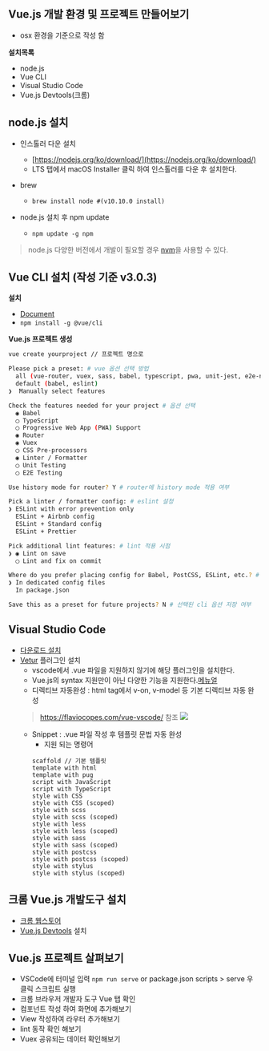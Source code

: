 
## Vue.js 개발 환경 및 프로젝트 만들어보기
* osx 환경을 기준으로 작성 함

**설치목록**
- node.js
- Vue CLI
- Visual Studio Code
- Vue.js Devtools(크롬)


## node.js 설치

- 인스톨러 다운 설치
    - [https://nodejs.org/ko/download/](https://nodejs.org/ko/download/)
    - LTS 탭에서 macOS Installer 클릭 하여 인스톨러를 다운 후 설치한다.
- brew
    - ``` brew install node #(v10.10.0 install) ```

- node.js 설치 후 npm update
    * ``` npm update -g npm ```

> node.js 다양한 버전에서 개발이 필요할 경우 [nvm](https://github.com/creationix/nvm)을 사용할 수 있다.

## Vue CLI 설치 (작성 기준 v3.0.3)

**설치**
 - [Document](https://cli.vuejs.org/guide/installation.html)
 - `npm install -g @vue/cli`

**Vue.js 프로젝트 생성**
```bash
vue create yourproject // 프로젝트 명으로 

Please pick a preset: # vue 옵션 선택 방법
  all (vue-router, vuex, sass, babel, typescript, pwa, unit-jest, e2e-nightwatch)
  default (babel, eslint)
❯  Manually select features

Check the features needed for your project # 옵션 선택
  ◉ Babel
  ◯ TypeScript
  ◯ Progressive Web App (PWA) Support
  ◉ Router
  ◉ Vuex
  ◯ CSS Pre-processors
  ◉ Linter / Formatter
  ◯ Unit Testing
  ◯ E2E Testing

Use history mode for router? Y # router에 history mode 적용 여부

Pick a linter / formatter config: # eslint 설정
❯ ESLint with error prevention only
  ESLint + Airbnb config
  ESLint + Standard config
  ESLint + Prettier

Pick additional lint features: # lint 적용 시점
❯ ◉ Lint on save
  ◯ Lint and fix on commit

Where do you prefer placing config for Babel, PostCSS, ESLint, etc.? # 옵션 파일 위치
❯ In dedicated config files
  In package.json

Save this as a preset for future projects? N # 선택된 cli 옵션 저장 여부
```

## Visual Studio Code
- [다운로드 설치](https://code.visualstudio.com/)
- [Vetur](https://marketplace.visualstudio.com/items?itemName=octref.vetur) 플러그인 설치
    - vscode에서 .vue 파일을 지원하지 않기에 해당 플러그인을 설치한다.
    - Vue.js의 syntax 지원만이 아닌 다양한 기능을 지원한다.[메뉴얼](https://flaviocopes.com/vue-vscode/)
    - 디렉티브 자동완성 : html tag에서 v-on, v-model 등 기본 디렉티브 자동 완성
    > https://flaviocopes.com/vue-vscode/ 참조
    > ![](https://flaviocopes.com/vue-vscode/autocomplete.png)
    - Snippet : .vue 파일 작성 후 템플릿 문법 자동 완성
        - 지원 되는 명령어
        ```
        scaffold // 기본 템플릿
        template with html
        template with pug
        script with JavaScript
        script with TypeScript
        style with CSS
        style with CSS (scoped)
        style with scss
        style with scss (scoped)
        style with less
        style with less (scoped)
        style with sass
        style with sass (scoped)
        style with postcss
        style with postcss (scoped)
        style with stylus
        style with stylus (scoped)
        ```

## 크롬 Vue.js 개발도구 설치

- [크롬 웹스토어](https://chrome.google.com/webstore/category/extensions?hl=ko)
- [Vue.js Devtools](https://chrome.google.com/webstore/detail/vuejs-devtools/nhdogjmejiglipccpnnnanhbledajbpd?hl=ko) 설치

## Vue.js 프로젝트 살펴보기

- VSCode에 터미널 입력 ```npm run serve``` or package.json scripts > serve 우 클릭 스크립트 실행
- 크롬 브라우저 개발자 도구 Vue 탭 확인
- 컴포넌트 작성 하여 화면에 추가해보기
- View 작성하여 라우터 추가해보기
- lint 동작 확인 해보기
- Vuex 공유되는 데이터 확인해보기

